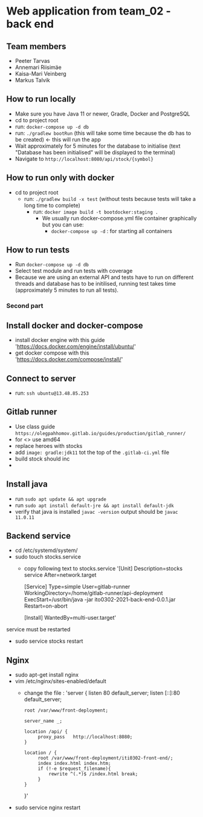 # Web application from team_02 - back end

## Team members
- Peeter Tarvas
- Annemari Riisimäe
- Kaisa-Mari Veinberg
- Markus Talvik

## How to run locally
- Make sure you have Java 11 or newer, Gradle, Docker and PostgreSQL
- cd to project root
- run: `docker-compose up -d db`
- run: `./gradlew bootRun` (this will take some time because the db has to be created) <- this will run the app
- Wait approximately for 5 minutes for the database to initialise (text "Database has been initialised" will be displayed to the terminal)
- Navigate to `http://localhost:8080/api/stock/{symbol}`

## How to run only with docker

  - cd to project root
    - run: `./gradlew build -x test` (without tests because tests will take a long time to complete)
      - run: `docker image build -t bootdocker:staging .`
        - We usually  run docker-compose.yml file container graphically but you can use:
          - `docker-compose up -d` : for starting all containers

## How to run tests
- Run `docker-compose up -d db`
- Select test module and run tests with coverage
- Because we are using an external API and tests have to run on different threads and database has to be initilised, running test takes time (approximately 5 minutes to run all tests).

### Second part


## Install docker and docker-compose
- install docker engine with this guide 'https://docs.docker.com/engine/install/ubuntu/'
- get docker compose with this 'https://docs.docker.com/compose/install/'


## Connect to server
- run: `ssh ubuntu@13.48.85.253`

## Gitlab runner
- Use class guide `https://olegpahhomov.gitlab.io/guides/production/gitlab_runner/`
- for <> use amd64
- replace heroes with stocks
- add `image: gradle:jdk11` tot the top of the `.gitlab-ci.yml` file
- build stock should inc
- 

## Install java
- run `sudo apt update && apt upgrade`
- run `sudo apt install default-jre && apt install default-jdk`
- verify that java is installed `javac -version` output should be `javac 11.0.11`

## Backend service
- cd /etc/systemd/system/
- sudo touch stocks.service
  - copy following text to stocks.service 
  '[Unit]
    Description=stocks service
    After=network.target

    [Service]
    Type=simple
    User=gitlab-runner
    WorkingDirectory=/home/gitlab-runner/api-deployment
    ExecStart=/usr/bin/java -jar ito0302-2021-back-end-0.0.1.jar
    Restart=on-abort

    [Install]
    WantedBy=multi-user.target'
  
service must be restarted
- sudo service stocks restart


## Nginx
- sudo apt-get install nginx
- vim /etc/nginx/sites-enabled/default
  - change the file :
    'server {
     listen 80 default_server;
     listen [::]:80 default_server;

        root /var/www/front-deployment;

        server_name _;

        location /api/ {
             proxy_pass   http://localhost:8080;
        }

        location / {
             root /var/www/front-deployment/iti0302-front-end/;
             index index.html index.htm;
             if (!-e $request_filename){
                 rewrite ^(.*)$ /index.html break;
             }
        }
    }'
- sudo service nginx restart
